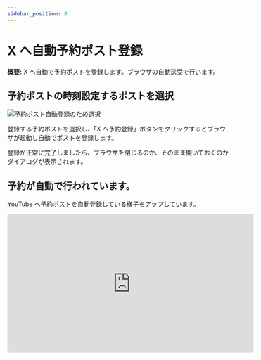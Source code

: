 ```yaml
---
sidebar_position: 8
---
```


# X へ自動予約ポスト登録

**概要:** X へ自動で予約ポストを登録します。ブラウザの自動送受で行います。

## 予約ポストの時刻設定するポストを選択

<div style={{ textAlign: 'center' }}>
  <img src={require('@site/docs/basics/img/ch07_01.jpg').default} alt="予約ポスト自動登録のため選択" className="center" />
</div>

登録する予約ポストを選択し、「X へ予約登録」ボタンをクリックするとブラウザが起動し自動でポストを登録します。

登録が正常に完了しましたら、ブラウザを閉じるのか、そのまま開いておくのかダイアログが表示されます。

## 予約が自動で行われています。

YouTube へ予約ポストを自動登録している様子をアップしています。

<iframe width="560" height="315" src="https://www.youtube.com/embed/W20Lim3mAMw?si=1pZP-iyIMRDB11uU" title="YouTube video player" frameborder="0" allow="accelerometer; autoplay; clipboard-write; encrypted-media; gyroscope; picture-in-picture; web-share" referrerpolicy="strict-origin-when-cross-origin" allowfullscreen></iframe>

